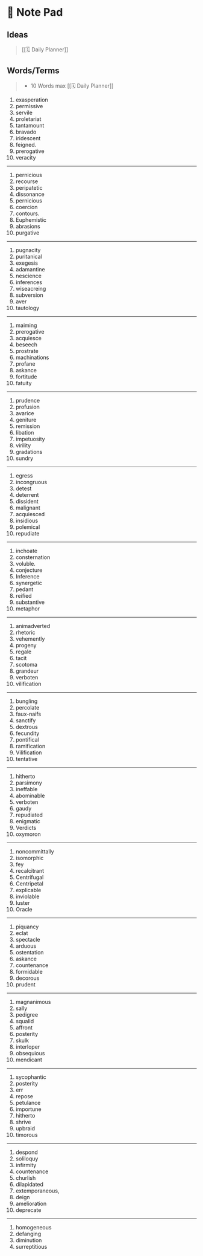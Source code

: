 # 📝 Note Pad

## Ideas

>  [[🗓 Daily Planner]]

## Words/Terms

> - 10 Words max  [[🗓 Daily Planner]]

1. exasperation
2. permissive
3. servile
4. proletariat
5.  tantamount
6. bravado
7. iridescent
8. feigned.
9. prerogative
10. veracity

___

1. pernicious
2. recourse
3. peripatetic
4. dissonance
5. pernicious
6. coercion
7. contours.
8. Euphemistic
9. abrasions
10. purgative

___

1. pugnacity
2. puritanical
3. exegesis
4. adamantine
5. nescience
6. inferences
7. wiseacreing
8. subversion
9. aver
10. tautology

___

1. maiming
2. prerogative
3. acquiesce
4. beseech
5. prostrate
6. machinations
7. profane
8. askance
9. fortitude
10. fatuity

___

1. prudence
2. profusion
3. avarice
4. geniture
5. remission
6. libation
7. impetuosity
8. virility
9. gradations
10. sundry

___

1. egress
2. incongruous
3. detest
4. deterrent
5. dissident
6. malignant
7. acquiesced
8. insidious
9. polemical
10. repudiate

___

1. inchoate
2. consternation
3. voluble.
4. conjecture
5. Inference 
6. synergetic
7. pedant
8. reified
9. substantive
10. metaphor

___

1. animadverted
2. rhetoric
3. vehemently
4. progeny
5. regale
6. tacit
7. scotoma
8. grandeur
9. verboten
10. vilification

___

1. bungling
2. percolate
3. faux-naifs
4. sanctify
5. dextrous
6. fecundity
7. pontifical
8. ramification
9. Vilification
10. tentative

___

1. hitherto
2. parsimony
3. ineffable
4. abominable
5. verboten
6. gaudy
7. repudiated
8. enigmatic
9. Verdicts
10. oxymoron

___

1. noncommittally
2. isomorphic
3. fey
4. recalcitrant
5. Centrifugal
6. Centripetal 
7. explicable
8. inviolable
9. luster
10. Oracle 

___

1. piquancy
2. eclat
3. spectacle
4. arduous
5. ostentation
6. askance
7. countenance
8. formidable
9. decorous
10. prudent

___

1. magnanimous 
2. sally
3. pedigree
4. squalid
5. affront
6. posterity
7. skulk
8. interloper
9. obsequious
10. mendicant

___

1. sycophantic
2. posterity
3. err
4. repose
5. petulance
6. importune
7. hitherto
8. shrive
9. upbraid
10. timorous

___

1.  despond
2. soliloquy
3. infirmity
4. countenance
5. churlish
6. dilapidated
7. extemporaneous,
8. deign
9. amelioration
10. deprecate

___

1. homogeneous
2. defanging
3. diminution
4. surreptitious